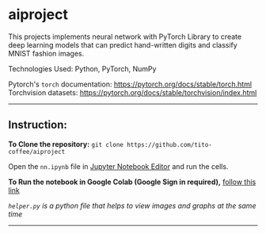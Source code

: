 # aiproject
This projects implements neural network with PyTorch Library to create deep learning models that can predict hand-written digits and classify MNIST fashion images.

Technologies Used: Python, PyTorch, NumPy

Pytorch's `torch` documentation: https://pytorch.org/docs/stable/torch.html
Torchvision datasets: https://pytorch.org/docs/stable/torchvision/index.html 

---

## **Instruction:** 

**To Clone the repository:** `git clone https://github.com/tito-coffee/aiproject`

Open the `nn.ipynb` file in [Jupyter Notebook Editor](https://jupyter.org/install) and run the cells.


**To Run the notebook in Google Colab (Google Sign in required),** [follow this link](https://colab.research.google.com/drive/1U6SJgKbr-OqX9_fQSYJKV_SeYHExJb4a)

*`helper.py` is a python file that helps to view images and graphs at the same time*

---
